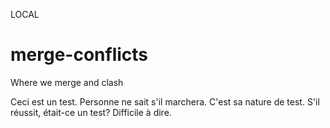 LOCAL
# merge-conflicts
Where we merge and clash

Ceci est un test.
Personne ne sait s'il marchera.
C'est sa nature de test.
S'il réussit, était-ce un test? Difficile à dire.
